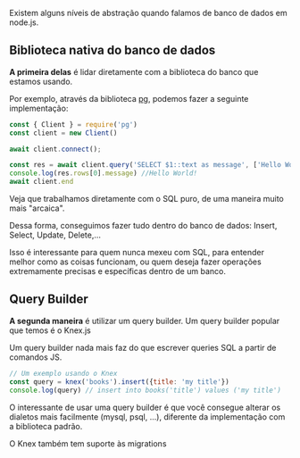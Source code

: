 Existem alguns níveis de abstração quando falamos de banco de dados em node.js.

## Biblioteca nativa do banco de dados

**A primeira delas**  é lidar diretamente com a biblioteca do banco que estamos usando.

Por exemplo, através da biblioteca [pg](https://node-postgres.com), podemos fazer a seguinte implementação:

```js
const { Client } = require('pg')
const client = new Client()

await client.connect();

const res = await client.query('SELECT $1::text as message', ['Hello World!'])
console.log(res.rows[0].message) //Hello World!
await client.end
```

Veja que trabalhamos diretamente com o SQL puro, de uma maneira muito mais "arcaica".

Dessa forma, conseguimos fazer tudo dentro do banco de dados: Insert, Select, Update, Delete,...

Isso é interessante para quem nunca mexeu com SQL, para entender melhor como as coisas funcionam, ou quem deseja fazer operações extremamente precisas e específicas dentro de um banco.

## Query Builder

**A segunda maneira** é utilizar um query builder. Um query builder popular que temos é o Knex.js

Um query builder nada mais faz do que escrever queries SQL a partir de comandos JS.

```js
// Um exemplo usando o Knex
const query = knex('books').insert({title: 'my title'})
console.log(query) // insert into books('title') values ('my title')
```

O interessante de usar uma query builder é que você consegue alterar os dialetos mais facilmente (mysql, psql, ...), diferente da implementação com a biblioteca padrão.

O Knex também tem suporte às migrations 